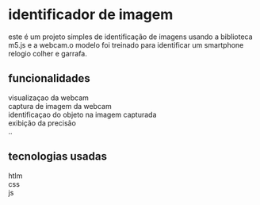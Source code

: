 # identificador de imagem
este é um projeto simples de identificação de imagens usando a biblioteca m5.js e a webcam.o modelo foi treinado para identificar um smartphone relogio colher e garrafa.
## funcionalidades
visualizaçao da webcam<br>
captura de imagem da webcam<br>
identificaçao do objeto na imagem capturada<br>
exibição da precisão<br>..
## tecnologias usadas
htlm<br>
css<br>
js

